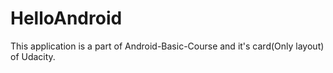 # HelloAndroid

This application is a part of Android-Basic-Course and it's card(Only layout) of Udacity.
